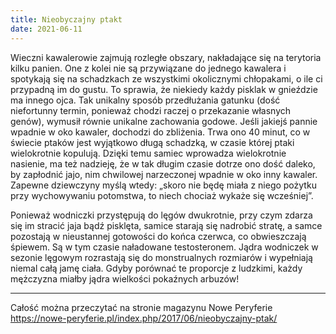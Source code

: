```yaml
---
title: Nieobyczajny ptakt
date: 2021-06-11
---
```

Wieczni kawalerowie zajmują rozległe obszary, nakładające się na terytoria kilku panien. One z kolei nie są przywiązane do jednego kawalera i spotykają się na schadzkach ze wszystkimi okolicznymi chłopakami, o ile ci przypadną im do gustu. To sprawia, że niekiedy każdy pisklak w gnieździe ma innego ojca. Tak unikalny sposób przedłużania gatunku (dość niefortunny termin, ponieważ chodzi raczej o przekazanie własnych genów), wymusił równie unikalne zachowania godowe. Jeśli jakiejś pannie wpadnie w oko kawaler, dochodzi do zbliżenia. Trwa ono 40 minut, co w świecie ptaków jest wyjątkowo długą schadzką, w czasie której ptaki wielokrotnie kopulują. Dzięki temu samiec wprowadza wielokrotnie nasienie, ma też nadzieję, że w tak długim czasie dotrze ono dość daleko, by zapłodnić jajo, nim chwilowej narzeczonej wpadnie w oko inny kawaler. Zapewne dziewczyny myślą wtedy: „skoro nie będę miała z niego pożytku przy wychowywaniu potomstwa, to niech chociaż wykaże się wcześniej”.

Ponieważ wodniczki przystępują do lęgów dwukrotnie, przy czym zdarza się im stracić jaja bądź pisklęta, samice starają się nadrobić stratę, a samce pozostają w nieustannej gotowości do końca czerwca, co obwieszczają śpiewem. Są w tym czasie naładowane testosteronem. Jądra wodniczek w sezonie lęgowym rozrastają się do monstrualnych rozmiarów i wypełniają niemal całą jamę ciała. Gdyby porównać te proporcje z ludzkimi, każdy mężczyzna miałby jądra wielkości pokaźnych arbuzów!

***

Całość można przeczytać na stronie magazynu Nowe Peryferie  
<https://nowe-peryferie.pl/index.php/2017/06/nieobyczajny-ptak/>